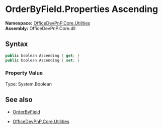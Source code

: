 # OrderByField.Properties Ascending
**Namespace:** [OfficeDevPnP.Core.Utilities](OfficeDevPnP.Core.Utilities.md)  
**Assembly:** OfficeDevPnP.Core.dll  
## Syntax
```C#
public boolean Ascending { get; }
public boolean Ascending { set; }
```

### Property Value
Type: System.Boolean  

## See also
- [OrderByField](OrderByField.md) 

- [OfficeDevPnP.Core.Utilities](OfficeDevPnP.Core.Utilities.md)
